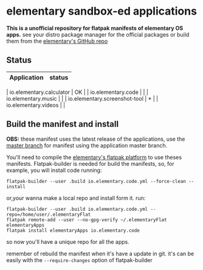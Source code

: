 # elementary sandbox-ed applications

**This is a unofficial repository for flatpak manifests of elementary OS apps.** see your distro package manager for the official packages or build them from the [elementary's GitHub repo](https://github.com/elementary)

## Status

| Application | status |
| --- | --- |

| io.elementary.calculator | OK |
| io.elementary.code |  |
| io.elementary.music |  |
| io.elementary.screenshot-tool | * |
| io.elementary.videos |  |

## Build the manifest and install

**OBS:** these manifest uses the latest release of the applications, use the [master branch](https://github.com/mrmarukesu/flatpak-elementary-applications/tree/master) for manifest using the application master branch.

You'll need to compile the [elementary's flatpak platform](https://github.com/elementary/flatpak-platform) to use theses manifests.
Flatpak-builder is needed for build the manifests, so, for example, you will install code running: 

`flatpak-builder --user .build io.elementary.code.yml --force-clean --install`

or,your wanna make a local repo and install form it. run:

```
flatpak-builder --user .build io.elementary.code.yml --repo=/home/user/.elementaryFlat
flatpak remote-add --user --no-gpg-verify ~/.elementaryFlat elementaryApps
flatpak install elementaryApps io.elementary.code
```
so now you'll have a unique repo for all the apps.

remember of rebuild the manifest when it's have a update in git. it's can be easily with the `--require-changes` option of flatpak-builder

